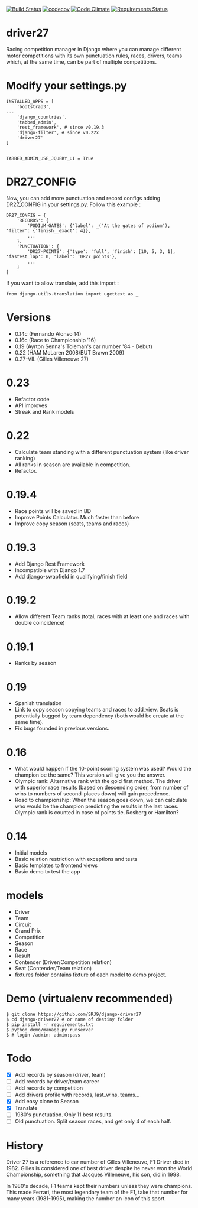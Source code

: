 [![Build
Status](https://travis-ci.org/SRJ9/django-driver27.svg?branch=develop)](https://travis-ci.org/SRJ9/django-driver27)
[![codecov](https://codecov.io/gh/SRJ9/django-driver27/branch/develop/graph/badge.svg)](https://codecov.io/gh/SRJ9/django-driver27)
[![Code
Climate](https://codeclimate.com/github/SRJ9/django-driver27/badges/gpa.svg)](https://codeclimate.com/github/SRJ9/django-driver27)
[![Requirements
Status](https://requires.io/github/SRJ9/django-driver27/requirements.svg?branch=develop)](https://requires.io/github/SRJ9/django-driver27/requirements/?branch=develop)

driver27
========

Racing competition manager in Django where you can manage different
motor competitions with its own punctuation rules, races, drivers, teams
which, at the same time, can be part of multiple competitions.

Modify your settings.py
=======================

    INSTALLED_APPS = [
        'bootstrap3',
    ...
        'django_countries',
        'tabbed_admin',
        'rest_framework', # since v0.19.3
        'django-filter', # since v0.22x
        'driver27'
    ]


    TABBED_ADMIN_USE_JQUERY_UI = True

DR27\_CONFIG
============

Now, you can add more punctuation and record configs adding DR27\_CONFIG
in your settings.py. Follow this example :

    DR27_CONFIG = {
        'RECORDS': {
            'PODIUM-GATES': {'label': _('At the gates of podium'), 'filter': {'finish__exact': 4}},
            ...
        },
        'PUNCTUATION': {
            'DR27-POINTS': {'type': 'full', 'finish': [10, 5, 3, 1], 'fastest_lap': 0, 'label': 'DR27 points'},
            ...
        }
    }

If you want to allow translate, add this import :

    from django.utils.translation import ugettext as _

Versions
========

-   0.14c (Fernando Alonso 14)
-   0.16c (Race to Championship '16)
-   0.19 (Ayrton Senna's Toleman's car number '84 - Debut)
-   0.22 (HAM McLaren 2008/BUT Brawn 2009)
-   0.27-VIL (Gilles Villeneuve 27)

0.23
====
-   Refactor code
-   API improves
-   Streak and Rank models

0.22
====
-   Calculate team standing with a different punctuation system (like driver ranking)
-   All ranks in season are available in competition.
-   Refactor.

0.19.4
======
-   Race points will be saved in BD
-   Improve Points Calculator. Much faster than before
-   Improve copy season (seats, teams and races)

0.19.3
======
-   Add Django Rest Framework
-   Incompatible with Django 1.7
-   Add django-swapfield in qualifying/finish field

0.19.2
======

-   Allow different Team ranks (total, races with at least one and races with double coincidence)

0.19.1
======

-   Ranks by season

0.19
====

-   Spanish translation
-   Link to copy season copying teams and races to add\_view. Seats is
    potentially bugged by team dependency (both would be create at the
    same time).
-   Fix bugs founded in previous versions.

0.16
====

-   What would happen if the 10-point scoring system was used? Would the
    champion be the same? This version will give you the answer.
-   Olympic rank: Alternative rank with the gold first method. The
    driver with superior race results (based on descending order, from
    number of wins to numbers of second-places down) will gain
    precedence.
-   Road to championship: When the season goes down, we can calculate
    who would be the champion predicting the results in the last races.
    Olympic rank is counted in case of points tie. Rosberg or Hamilton?

0.14
====

-   Initial models
-   Basic relation restriction with exceptions and tests
-   Basic templates to frontend views
-   Basic demo to test the app

models
======

-   Driver
-   Team
-   Circuit
-   Grand Prix
-   Competition
-   Season
-   Race
-   Result
-   Contender (Driver/Competition relation)
-   Seat (Contender/Team relation)
-   fixtures folder contains fixture of each model to demo project.

Demo (virtualenv recommended)
=============================

~~~~ {.sourceCode .bash}
$ git clone https://github.com/SRJ9/django-driver27
$ cd django-driver27 # or name of destiny folder
$ pip install -r requirements.txt
$ python demo/manage.py runserver
$ # login /admin: admin:pass
~~~~

Todo
====

-   [x] Add records by season (driver, team)
-   [ ] Add records by driver/team career
-   [ ] Add records by competition
-   [ ] Add drivers profile with records, last\_wins, teams...
-   [x] Add easy clone to Season
-   [x] Translate
-   [ ] 1980's punctuation. Only 11 best results.
-   [ ] Old punctuation. Split season races, and get only 4 of each
    half.

History
=======

Driver 27 is a reference to car number of Gilles Villeneuve, F1 Driver
died in 1982. Gilles is considered one of best driver despite he never
won the World Championship, something that Jacques Villeneuve, his son,
did in 1998.

In 1980's decade, F1 teams kept their numbers unless they were
champions. This made Ferrari, the most legendary team of the F1, take
that number for many years (1981-1995), making the number an icon of
this sport.
